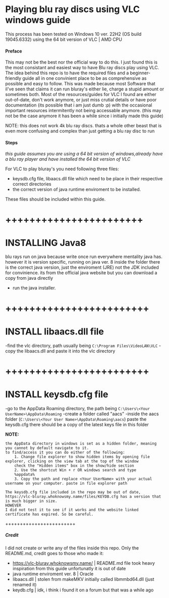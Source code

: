 # Playing blu ray discs using VLC windows guide
This process has been tested on Windows 10 ver. 22H2 (OS build 19045.6332)
using the 64 bit version of VLC | AMD CPU

#### Preface
This may not be the best nor the official way to do this. I just found this is the most consistant and easiest way to have Blu ray discs play using VLC.
The idea behind this repo is to have the required files and a beginner-friendly guide all in one convinient place to be as comprehensive as possible and easy to follow.
This was made because most Software that iI've seen that claims it can run bluray's either lie, charge a stupid amount or sometimes both. 
Most of the resources/guides for VLC I found are either out-of-date, don't work anymore, or just miss crutial details or have poor documentation (its possible that i am just dumb :p) with the occasional important resources intermitently not being accessable anymore.
(this may not be the case anymore it has been a while since i initially made this guide)

NOTE: this does not work 4k blu ray discs. thats a whole other beast that is even more confusing and complex than just getting a blu ray disc to run


#### Steps
*this guide assumes you are using a 64 bit version of windows,already have a blu ray player and have installed the 64 bit version of VLC*

For VLC to play bluray's you need following three files:
- keysdb.cfg file, libaacs.dll file which need to be place in their respective correct directories 
- the correct version of java runtime enviroment to be installed. 

These files should be included within this guide. 


+++++++++++++++++++++++
=======================
INSTALLING Java8
=======================
blu rays run on java because write once run 
everywhere mentality java has. however it is version specific,
running on java ver. 8 
inside the folder there is the correct
java version, just the enviroment (JRE) not the JDK
included for convinience. its from the official java website but
you can download a copy from java directly
- run the java installer. 

++++++++++++++++++++++++
========================
INSTALL libaacs.dll file
========================
-find the vlc directory, path usually being
`C:\Program Files\VideoLAN\VLC`
-copy the libaacs.dll and paste it into the vlc directory

++++++++++++++++++++++++
========================
INSTALL keysdb.cfg file
========================
-go to the AppData Roaming directory, the path being
`C:\Users\<Your UserName>\AppData\Roaming`
-create a folder called "aacs"
-inside the aacs folder (`C:\Users\<Your User Name>\AppData\Roaming\aacs`) paste the keysdb.cfg
there should be a copy of the latest keys file in this folder


**NOTE:**

    the AppData directory in windows is set as a hidden folder, meaning you cannot by default navigate to it. 
    to find/access it you can do either of the following:
	    1. Change file explorer to show hidden items by opening file explorer, clicking on the view tab at the top of the window
	    check the "Hidden items" box in the show/hide section   
	    2. Use the shortcut Win + r OR windows search and type 
	    %appdata%
	    3. Copy the path and replace <Your UserName> with your actual username on your computer. paste in file explorer path

    The keysdb.cfg file included in the repo may be out of date, https://vlc-bluray.whoknowsmy.name/files/KEYDB.cfg has a version that is much bigger in size.
    HOWEVER
    I did not test it to see if it works and the website linked certificate has expired. So be careful.   

++++++++++++++++++++++++




##### Credit
I did not create or write any of the files inside this repo. Only the README.md, credit goes to those who made it:
* https://vlc-bluray.whoknowsmy.name/ | README.md file took heavy inspiration from this guide unfortunatly it is out of date
* java runtime enviroment ver. 8 | Oracle 
* libaacs.dll | stolen from makeMKV initially called libmmbd64.dll (just renamed it)
* keydb.cfg | idk, i think i found it on a forum but that was a while ago